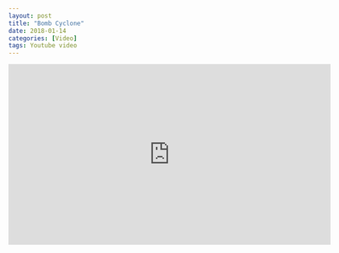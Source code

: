 ```yaml
---
layout: post
title: "Bomb Cyclone"
date: 2018-01-14
categories: [Video]
tags: Youtube video
---
```

<div class="video-responsive">
<iframe width="640" height="360" src="https://www.youtube.com/embed/HnnoK2GMX00?ecver=1" frameborder="0" allow="autoplay; encrypted-media" allowfullscreen></iframe>
</div>
